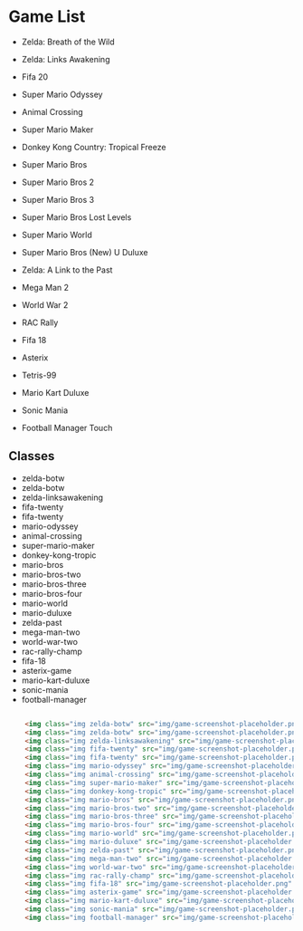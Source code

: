 # Game List

+ Zelda: Breath of the Wild
+ Zelda: Links Awakening
+ Fifa 20
+ Super Mario Odyssey
+ Animal Crossing
+ Super Mario Maker
+ Donkey Kong Country: Tropical Freeze
+ Super Mario Bros
+ Super Mario Bros 2
+ Super Mario Bros 3
+ Super Mario Bros Lost Levels
+ Super Mario World
+ Super Mario Bros  (New) U Duluxe
+ Zelda: A Link to the Past
+ Mega Man 2
+ World War 2
+ RAC Rally
 
+ Fifa 18
+ Asterix
+ Tetris-99
+ Mario Kart Duluxe
+ Sonic Mania
+ Football Manager Touch

## Classes

+ zelda-botw
+ zelda-botw
+ zelda-linksawakening
+ fifa-twenty
+ fifa-twenty
+ mario-odyssey
+ animal-crossing
+ super-mario-maker
+ donkey-kong-tropic
+ mario-bros
+ mario-bros-two
+ mario-bros-three
+ mario-bros-four
+ mario-world
+ mario-duluxe
+ zelda-past
+ mega-man-two
+ world-war-two
+ rac-rally-champ
+ fifa-18
+ asterix-game
+ mario-kart-duluxe
+ sonic-mania
+ football-manager



```html

    <img class="img zelda-botw" src="img/game-screenshot-placeholder.png" alt="#" title="#" />
    <img class="img zelda-botw" src="img/game-screenshot-placeholder.png" alt="#" title="#" />
    <img class="img zelda-linksawakening" src="img/game-screenshot-placeholder.png" alt="#" title="#" />
    <img class="img fifa-twenty" src="img/game-screenshot-placeholder.png" alt="#" title="#" />
    <img class="img fifa-twenty" src="img/game-screenshot-placeholder.png" alt="#" title="#" />
    <img class="img mario-odyssey" src="img/game-screenshot-placeholder.png" alt="#" title="#" />
    <img class="img animal-crossing" src="img/game-screenshot-placeholder.png" alt="#" title="#" />
    <img class="img super-mario-maker" src="img/game-screenshot-placeholder.png" alt="#" title="#" />
    <img class="img donkey-kong-tropic" src="img/game-screenshot-placeholder.png" alt="#" title="#" />
    <img class="img mario-bros" src="img/game-screenshot-placeholder.png" alt="#" title="#" />
    <img class="img mario-bros-two" src="img/game-screenshot-placeholder.png" alt="#" title="#" />
    <img class="img mario-bros-three" src="img/game-screenshot-placeholder.png" alt="#" title="#" />
    <img class="img mario-bros-four" src="img/game-screenshot-placeholder.png" alt="#" title="#" />
    <img class="img mario-world" src="img/game-screenshot-placeholder.png" alt="#" title="#" />
    <img class="img mario-duluxe" src="img/game-screenshot-placeholder.png" alt="#" title="#" />
    <img class="img zelda-past" src="img/game-screenshot-placeholder.png" alt="#" title="#" />
    <img class="img mega-man-two" src="img/game-screenshot-placeholder.png" alt="#" title="#" />
    <img class="img world-war-two" src="img/game-screenshot-placeholder.png" alt="#" title="#" />
    <img class="img rac-rally-champ" src="img/game-screenshot-placeholder.png" alt="#" title="#" />
    <img class="img fifa-18" src="img/game-screenshot-placeholder.png" alt="#" title="#" />
    <img class="img asterix-game" src="img/game-screenshot-placeholder.png"  alt="#" title="#" />
    <img class="img mario-kart-duluxe" src="img/game-screenshot-placeholder.png" alt="#" title="#" />
    <img class="img sonic-mania" src="img/game-screenshot-placeholder.png" alt="#" title="#" />
    <img class="img football-manager" src="img/game-screenshot-placeholder.png" alt="#" title="#" />